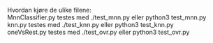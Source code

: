 Hvordan kjøre de ulike filene:\
MnnClassifier.py testes med ./test_mnn.py eller python3 test_mnn.py\
knn.py testes med ./test_knn.py eller python3 test_knn.py\
oneVsRest.py testes med ./test_ovr.py eller python3 test_ovr.py
